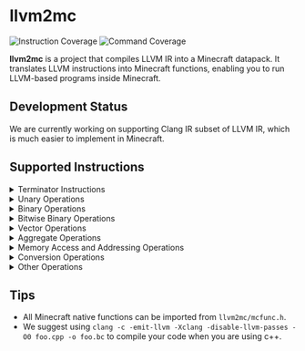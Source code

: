 # llvm2mc
![Instruction Coverage](https://img.shields.io/badge/Instruction%20Coverage-9.1%25-yellow)
![Command Coverage](https://img.shields.io/badge/Command%20Coverage-0%25-red)

**llvm2mc** is a project that compiles LLVM IR into a Minecraft datapack. It translates LLVM instructions into Minecraft functions, enabling you to run LLVM-based programs inside Minecraft.

## Development Status
We are currently working on supporting Clang IR subset of LLVM IR, which is much easier to implement in Minecraft.
## Supported Instructions

<details>
<summary>Terminator Instructions</summary>

- [x] `ret` Instruction
- [x] `br` Instruction
- [ ] `switch` Instruction
- [ ] `indirectbr` Instruction
- [ ] `invoke` Instruction
- [ ] `callbr` Instruction
- [ ] `resume` Instruction
- [ ] `catchswitch` Instruction
- [ ] `catchret` Instruction
- [ ] `cleanupret` Instruction
- [ ] `unreachable` Instruction

</details>

<details>
<summary>Unary Operations</summary>

- [ ] `fneg` Instruction

</details>

<details>
<summary>Binary Operations</summary>

- [x] `add` Instruction
- [ ] `fadd` Instruction
- [x] `sub` Instruction
- [ ] `fsub` Instruction
- [ ] `mul` Instruction
- [ ] `fmul` Instruction
- [ ] `udiv` Instruction
- [ ] `sdiv` Instruction
- [ ] `fdiv` Instruction
- [ ] `urem` Instruction
- [ ] `srem` Instruction
- [ ] `frem` Instruction

</details>

<details>
<summary>Bitwise Binary Operations</summary>

- [ ] `shl` Instruction
- [ ] `lshr` Instruction
- [ ] `ashr` Instruction
- [ ] `and` Instruction
- [ ] `or` Instruction
- [ ] `xor` Instruction

</details>

<details>
<summary>Vector Operations</summary>

- [ ] `extractelement` Instruction
- [ ] `insertelement` Instruction
- [ ] `shufflevector` Instruction

</details>

<details>
<summary>Aggregate Operations</summary>

- [ ] `extractvalue` Instruction
- [ ] `insertvalue` Instruction

</details>

<details>
<summary>Memory Access and Addressing Operations</summary>

- [x] `alloca` Instruction
- [ ] `load` Instruction
- [x] `store` Instruction (Clang IR subset)
- [ ] `fence` Instruction
- [ ] `cmpxchg` Instruction
- [ ] `atomicrmw` Instruction
- [ ] `getelementptr` Instruction

</details>

<details>
<summary>Conversion Operations</summary>

- [ ] `trunc .. to` Instruction
- [ ] `zext .. to` Instruction
- [ ] `sext .. to` Instruction
- [ ] `fptrunc .. to` Instruction
- [ ] `fpext .. to` Instruction
- [ ] `fptoui .. to` Instruction
- [ ] `fptosi .. to` Instruction
- [ ] `uitofp .. to` Instruction
- [ ] `sitofp .. to` Instruction
- [ ] `ptrtoint .. to` Instruction
- [ ] `ptrtoaddr .. to` Instruction
- [ ] `inttoptr .. to` Instruction
- [ ] `bitcast .. to` Instruction
- [ ] `addrspacecast .. to` Instruction

</details>

<details>
<summary>Other Operations</summary>

- [ ] `icmp` Instruction
- [ ] `fcmp` Instruction
- [ ] `phi` Instruction
- [ ] `select` Instruction
- [ ] `freeze` Instruction
- [ ] `call` Instruction
- [ ] `va_arg` Instruction
- [ ] `landingpad` Instruction
- [ ] `catchpad` Instruction
- [ ] `cleanuppad` Instruction

</details>

## Tips
- All Minecraft native functions can be imported from `llvm2mc/mcfunc.h`.
- We suggest using `clang -c -emit-llvm -Xclang -disable-llvm-passes -O0 foo.cpp -o foo.bc` to compile your code when you are using c++.
